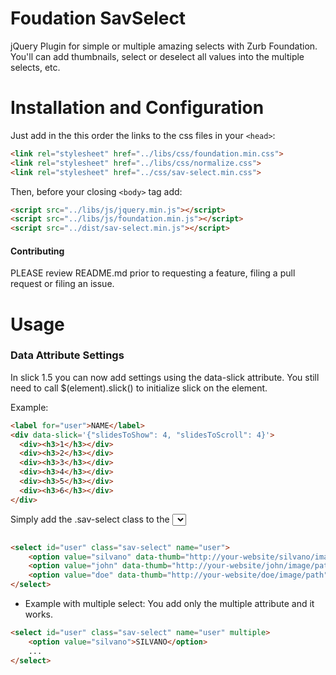 # Foudation SavSelect
jQuery Plugin for simple or multiple amazing selects with Zurb Foundation. You'll can add thumbnails, select or deselect all values into the multiple selects, etc.

# Installation and Configuration

Just add in the this order the links to the css files in your `<head>`:
```html
<link rel="stylesheet" href="../libs/css/foundation.min.css">
<link rel="stylesheet" href="../libs/css/normalize.css">
<link rel="stylesheet" href="../css/sav-select.min.css">
```

Then, before your closing ```<body>``` tag add:

```html
<script src="../libs/js/jquery.min.js"></script>
<script src="../libs/js/foundation.min.js"></script>
<script src="../dist/sav-select.min.js"></script>
```

#### Contributing

PLEASE review README.md prior to requesting a feature, filing a pull request or filing an issue.

# Usage

### Data Attribute Settings

In slick 1.5 you can now add settings using the data-slick attribute. You still need to call $(element).slick() to initialize slick on the element.

Example:

```html
<label for="user">NAME</label>
<div data-slick='{"slidesToShow": 4, "slidesToScroll": 4}'>
  <div><h3>1</h3></div>
  <div><h3>2</h3></div>
  <div><h3>3</h3></div>
  <div><h3>4</h3></div>
  <div><h3>5</h3></div>
  <div><h3>6</h3></div>
</div>
```

Simply add the .sav-select class to the <select> choosen.

```html

<select id="user" class="sav-select" name="user">
    <option value="silvano" data-thumb="http://your-website/silvano/image/path">SILVANO</option>
    <option value="john" data-thumb="http://your-website/john/image/path">JOHN</option>
    <option value="doe" data-thumb="http://your-website/doe/image/path">DOE</option>
</select>
```

* Example with multiple select:
You add only the multiple attribute and it works.

```html
<select id="user" class="sav-select" name="user" multiple>
    <option value="silvano">SILVANO</option>
    ...
</select>
```